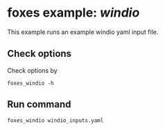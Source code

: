 # foxes example: _windio_

This example runs an example windio yaml input file.

## Check options
Check options by
```
foxes_windio -h
```

## Run command
```
foxes_windio windio_inputs.yaml
```
